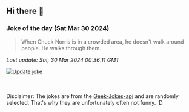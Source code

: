 ## Hi there 👋

### Joke of the day (Sat Mar 30 2024)
<!-- joke -->
>When Chuck Norris is in a crowded area, he doesn't walk around people. He walks through them.
<!-- /joke -->

*Last update: Sat, 30 Mar 2024 00:36:11 GMT*

[![Update joke](https://github.com/nclskfm/nclskfm/actions/workflows/joke.yml/badge.svg)](https://github.com/nclskfm/nclskfm/actions/workflows/joke.yml)

<br><br>
Disclaimer: The jokes are from the [Geek-Jokes-api](https://github.com/sameerkumar18/geek-joke-api) and are randomly selected. That's why they are unfortunately often not funny. :D
